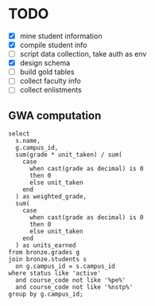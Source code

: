 # TODO

- [x] mine student information
- [x] compile student info
- [ ] script data collection, take auth as env
- [x] design schema
- [ ] build gold tables
- [ ] collect faculty info
- [ ] collect enlistments

## GWA computation

```
select
  s.name,
  g.campus_id,
  sum(grade * unit_taken) / sum(
    case
      when cast(grade as decimal) is 0
	  then 0
	  else unit_taken
    end
  ) as weighted_grade,
  sum(
    case
	  when cast(grade as decimal) is 0
	  then 0
	  else unit_taken
	end
  ) as units_earned
from bronze.grades g
join bronze.students s
  on g.campus_id = s.campus_id
where status like 'active'
  and course_code not like '%pe%'
  and course_code not like '%nstp%'
group by g.campus_id;
```

